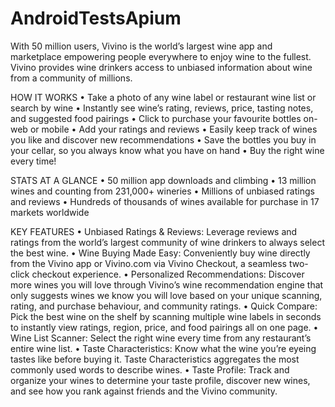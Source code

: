 # AndroidTestsApium

With 50 million users, Vivino is the world’s largest wine app and marketplace empowering people everywhere to enjoy wine to the fullest. Vivino provides wine drinkers access to unbiased information about wine from a community of millions.

HOW IT WORKS
• Take a photo of any wine label or restaurant wine list or search by wine
• Instantly see wine’s rating, reviews, price, tasting notes, and suggested food pairings
• Click to purchase your favourite bottles on-web or mobile
• Add your ratings and reviews
• Easily keep track of wines you like and discover new recommendations
• Save the bottles you buy in your cellar, so you always know what you have on hand
• Buy the right wine every time!

STATS AT A GLANCE
• 50 million app downloads and climbing
• 13 million wines and counting from 231,000+ wineries
• Millions of unbiased ratings and reviews
• Hundreds of thousands of wines available for purchase in 17 markets worldwide

KEY FEATURES
• Unbiased Ratings & Reviews: Leverage reviews and ratings from the world’s largest community of wine drinkers to always select the best wine.
• Wine Buying Made Easy: Conveniently buy wine directly from the Vivino app or Vivino.com via Vivino Checkout, a seamless two-click checkout experience.
• Personalized Recommendations: Discover more wines you will love through Vivino’s wine recommendation engine that only suggests wines we know you will love based on your unique scanning, rating, and purchase behaviour, and community ratings.
• Quick Compare: Pick the best wine on the shelf by scanning multiple wine labels in seconds to instantly view ratings, region, price, and food pairings all on one page.
• Wine List Scanner: Select the right wine every time from any restaurant’s entire wine list.
• Taste Characteristics: Know what the wine you’re eyeing tastes like before buying it. Taste Characteristics aggregates the most commonly used words to describe wines.
• Taste Profile: Track and organize your wines to determine your taste profile, discover new wines, and see how you rank against friends and the Vivino community.
